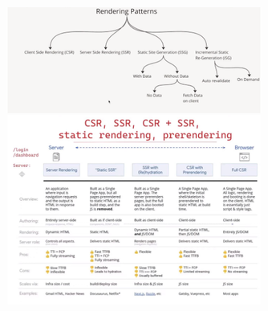 
![alt text](/coding_patterns/rendering_patterns/images_used/rendering_patterns-1.png)
![alt text](/coding_patterns/rendering_patterns/images_used/rendering_patterns.JPG)
